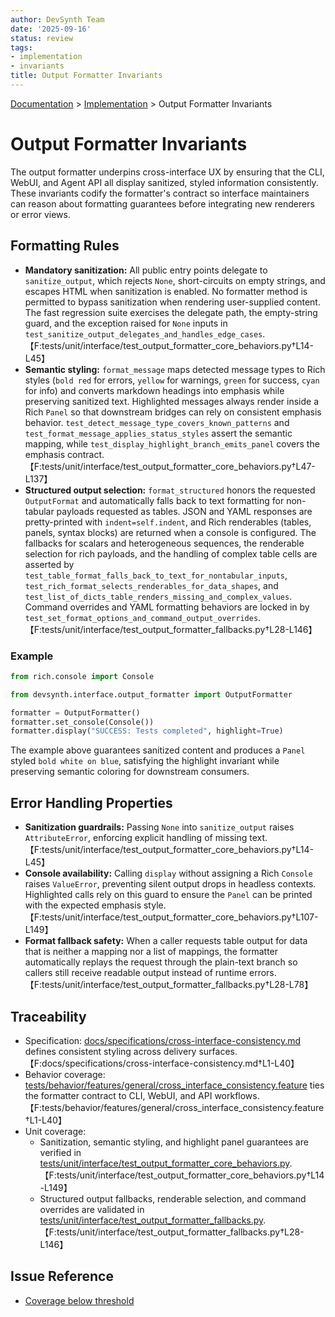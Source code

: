 ```yaml
---
author: DevSynth Team
date: '2025-09-16'
status: review
tags:
- implementation
- invariants
title: Output Formatter Invariants
---
```

<div class="breadcrumbs">
<a href="../index.md">Documentation</a> &gt; <a href="index.md">Implementation</a> &gt; Output Formatter Invariants
</div>

# Output Formatter Invariants

The output formatter underpins cross-interface UX by ensuring that the CLI, WebUI, and Agent API all display sanitized, styled information consistently. These invariants codify the formatter's contract so interface maintainers can reason about formatting guarantees before integrating new renderers or error views.

## Formatting Rules

- **Mandatory sanitization:** All public entry points delegate to `sanitize_output`, which rejects `None`, short-circuits on empty strings, and escapes HTML when sanitization is enabled. No formatter method is permitted to bypass sanitization when rendering user-supplied content. The fast regression suite exercises the delegate path, the empty-string guard, and the exception raised for `None` inputs in `test_sanitize_output_delegates_and_handles_edge_cases`.【F:tests/unit/interface/test_output_formatter_core_behaviors.py†L14-L45】
- **Semantic styling:** `format_message` maps detected message types to Rich styles (`bold red` for errors, `yellow` for warnings, `green` for success, `cyan` for info) and converts markdown headings into emphasis while preserving sanitized text. Highlighted messages always render inside a Rich `Panel` so that downstream bridges can rely on consistent emphasis behavior. `test_detect_message_type_covers_known_patterns` and `test_format_message_applies_status_styles` assert the semantic mapping, while `test_display_highlight_branch_emits_panel` covers the emphasis contract.【F:tests/unit/interface/test_output_formatter_core_behaviors.py†L47-L137】
- **Structured output selection:** `format_structured` honors the requested `OutputFormat` and automatically falls back to text formatting for non-tabular payloads requested as tables. JSON and YAML responses are pretty-printed with `indent=self.indent`, and Rich renderables (tables, panels, syntax blocks) are returned when a console is configured. The fallbacks for scalars and heterogeneous sequences, the renderable selection for rich payloads, and the handling of complex table cells are asserted by `test_table_format_falls_back_to_text_for_nontabular_inputs`, `test_rich_format_selects_renderables_for_data_shapes`, and `test_list_of_dicts_table_renders_missing_and_complex_values`. Command overrides and YAML formatting behaviors are locked in by `test_set_format_options_and_command_output_overrides`.【F:tests/unit/interface/test_output_formatter_fallbacks.py†L28-L146】

### Example

```python
from rich.console import Console

from devsynth.interface.output_formatter import OutputFormatter

formatter = OutputFormatter()
formatter.set_console(Console())
formatter.display("SUCCESS: Tests completed", highlight=True)
```

The example above guarantees sanitized content and produces a `Panel` styled `bold white on blue`, satisfying the highlight invariant while preserving semantic coloring for downstream consumers.

## Error Handling Properties

- **Sanitization guardrails:** Passing `None` into `sanitize_output` raises `AttributeError`, enforcing explicit handling of missing text.【F:tests/unit/interface/test_output_formatter_core_behaviors.py†L14-L45】
- **Console availability:** Calling `display` without assigning a Rich `Console` raises `ValueError`, preventing silent output drops in headless contexts. Highlighted calls rely on this guard to ensure the `Panel` can be printed with the expected emphasis style.【F:tests/unit/interface/test_output_formatter_core_behaviors.py†L107-L149】
- **Format fallback safety:** When a caller requests table output for data that is neither a mapping nor a list of mappings, the formatter automatically replays the request through the plain-text branch so callers still receive readable output instead of runtime errors.【F:tests/unit/interface/test_output_formatter_fallbacks.py†L28-L78】

## Traceability

- Specification: [docs/specifications/cross-interface-consistency.md](../../docs/specifications/cross-interface-consistency.md) defines consistent styling across delivery surfaces.【F:docs/specifications/cross-interface-consistency.md†L1-L40】
- Behavior coverage: [tests/behavior/features/general/cross_interface_consistency.feature](../../tests/behavior/features/general/cross_interface_consistency.feature) ties the formatter contract to CLI, WebUI, and API workflows.【F:tests/behavior/features/general/cross_interface_consistency.feature†L1-L40】
- Unit coverage:
  - Sanitization, semantic styling, and highlight panel guarantees are verified in [tests/unit/interface/test_output_formatter_core_behaviors.py](../../tests/unit/interface/test_output_formatter_core_behaviors.py).【F:tests/unit/interface/test_output_formatter_core_behaviors.py†L14-L149】
  - Structured output fallbacks, renderable selection, and command overrides are validated in [tests/unit/interface/test_output_formatter_fallbacks.py](../../tests/unit/interface/test_output_formatter_fallbacks.py).【F:tests/unit/interface/test_output_formatter_fallbacks.py†L28-L146】

## Issue Reference

- [Coverage below threshold](../../issues/coverage-below-threshold.md)

